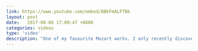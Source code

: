 ```yaml
---
link: https://www.youtube.com/embed/BBkFmALFTBk
layout: post
date:   2017-08-06 17:09:47 +0800
categories: videos
type: 'video'
description: "One of my favourite Mozart works. I only recently discovered the origin of the famous <i>Laudate Dominum</i>, the fifth movement here. My favourite movement is actually the last, the joyful <i>Magnificat</i>, where Mozart uses the perfect fifth interval and a <i>subito piano</i> marking to great effect. The recording here is rather historically accurate, which I think is appropriate for this work where the style of writing does not call for a big choir or orchestra."
---
```

